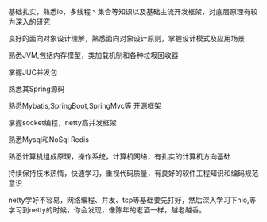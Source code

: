 基础扎实，熟悉io，多线程丶集合等知识以及基础主流开发框架，对底层原理有较为深入的研究

良好的面向对象设计理解，熟悉面向对象设计原则，掌握设计模式及应用场景

熟悉JVM,包括内存模型，类加载机制和各种垃圾回收器

掌握JUC并发包

熟悉其Spring源码

熟悉Mybatis,SpringBoot,SpringMvc等 开源框架 

掌握socket编程，netty高并发框架

熟悉Mysql和NoSql Redis

熟悉计算机组成原理，操作系统，计算机网络，有扎实的计算机方向基础

持续保持技术热情，快速学习，重视代码质量，有良好的软件工程知识和编码规范意识

netty学好不容易，网络编程、并发、tcp等基础要先打好，然后深入学习下nio,等学习到netty的时候，你会发现，像陈年的老酒一样，越老越香。

